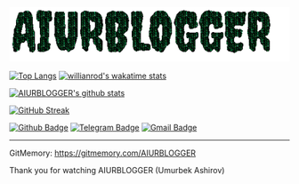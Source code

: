<!-- Managing your profile README -->
<!-- https://docs.github.com/en/account-and-profile/setting-up-and-managing-your-github-profile/customizing-your-profile/managing-your-profile-readme -->

![Welcome!](tgVKeEfr.gif)


[![Top Langs](https://github-readme-stats.vercel.app/api/top-langs/?username=asakew&theme=github_dark&show_icons=true)](https://github.com/AIURBLOGGER/) [![willianrod's wakatime stats](https://github-readme-stats.vercel.app/api/wakatime?username=asakew&theme=github_dark&layout=compact)](https://wakatime.com/@asakew)

[![AIURBLOGGER's github stats](https://github-readme-stats.vercel.app/api?username=asakew&theme=github_dark&show_icons=true)](https://github.com/AIURBLOGGER/)
<!-- Readme Docs: https://github.com/anuraghazra/github-readme-stats -->

[![GitHub Streak](https://github-readme-streak-stats.herokuapp.com?user=asakew&theme=tokyonight_duo&hide_border=true)](https://git.io/streak-stats)
<!-- https://github.com/denvercoder1/github-readme-streak-stats -->

[![Github Badge](https://img.shields.io/badge/-Github-000?style=flat-square&logo=Github&logoColor=white&link=https://github.com/AIURBLOGGER)](https://github.com/AIURBLOGGER)
[![Telegram Badge](https://img.shields.io/badge/-Telegram-blue?style=flat-square&logo=Telegram&logoColor=white&link=https://t.me/Perfectionist_2225)](https://t.me/perfectionist_2225)
[![Gmail Badge](https://img.shields.io/badge/-Gmail-c14438?style=flat-square&logo=Gmail&logoColor=white&link=mailto:ashirovumurbek@gmail.com)](mailto:ashirovumurbek@gmail.com)


------------
GitMemory: https://gitmemory.com/AIURBLOGGER

Thank you for watching 
AIURBLOGGER (Umurbek Ashirov)
